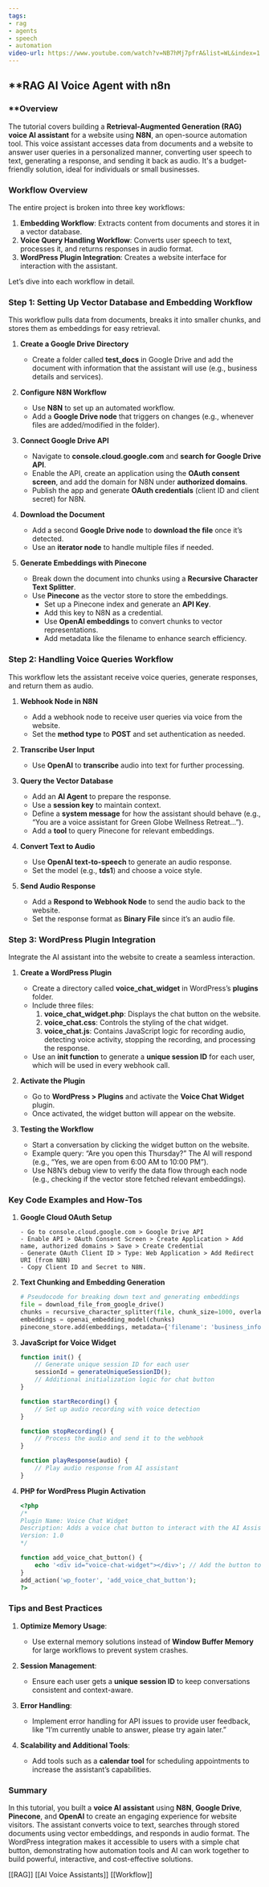 ```yaml
---
tags:
- rag
- agents
- speech
- automation
video-url: https://www.youtube.com/watch?v=NB7hMj7pfrA&list=WL&index=1
---
```


## **RAG AI Voice Agent with n8n

### **Overview

The tutorial covers building a **Retrieval-Augmented Generation (RAG) voice AI assistant** for a website using **N8N**, an open-source automation tool. This voice assistant accesses data from documents and a website to answer user queries in a personalized manner, converting user speech to text, generating a response, and sending it back as audio. It's a budget-friendly solution, ideal for individuals or small businesses.

### **Workflow Overview**

The entire project is broken into three key workflows:

1. **Embedding Workflow**: Extracts content from documents and stores it in a vector database.
2. **Voice Query Handling Workflow**: Converts user speech to text, processes it, and returns responses in audio format.
3. **WordPress Plugin Integration**: Creates a website interface for interaction with the assistant.

Let’s dive into each workflow in detail.

### **Step 1: Setting Up Vector Database and Embedding Workflow**

This workflow pulls data from documents, breaks it into smaller chunks, and stores them as embeddings for easy retrieval.

1. **Create a Google Drive Directory**
   - Create a folder called **test_docs** in Google Drive and add the document with information that the assistant will use (e.g., business details and services).

2. **Configure N8N Workflow**
   - Use **N8N** to set up an automated workflow.
   - Add a **Google Drive node** that triggers on changes (e.g., whenever files are added/modified in the folder).

3. **Connect Google Drive API**
   - Navigate to **console.cloud.google.com** and **search for Google Drive API**.
   - Enable the API, create an application using the **OAuth consent screen**, and add the domain for N8N under **authorized domains**.
   - Publish the app and generate **OAuth credentials** (client ID and client secret) for N8N.

4. **Download the Document**
   - Add a second **Google Drive node** to **download the file** once it’s detected.
   - Use an **iterator node** to handle multiple files if needed.

5. **Generate Embeddings with Pinecone**
   - Break down the document into chunks using a **Recursive Character Text Splitter**.
   - Use **Pinecone** as the vector store to store the embeddings.
     - Set up a Pinecone index and generate an **API Key**.
     - Add this key to N8N as a credential.
     - Use **OpenAI embeddings** to convert chunks to vector representations.
     - Add metadata like the filename to enhance search efficiency.

### **Step 2: Handling Voice Queries Workflow**

This workflow lets the assistant receive voice queries, generate responses, and return them as audio.

1. **Webhook Node in N8N**
   - Add a webhook node to receive user queries via voice from the website.
   - Set the **method type** to **POST** and set authentication as needed.

2. **Transcribe User Input**
   - Use **OpenAI** to **transcribe** audio into text for further processing.

3. **Query the Vector Database**
   - Add an **AI Agent** to prepare the response.
   - Use a **session key** to maintain context.
   - Define a **system message** for how the assistant should behave (e.g., “You are a voice assistant for Green Globe Wellness Retreat…”).
   - Add a **tool** to query Pinecone for relevant embeddings.

4. **Convert Text to Audio**
   - Use **OpenAI text-to-speech** to generate an audio response.
   - Set the model (e.g., **tds1**) and choose a voice style.

5. **Send Audio Response**
   - Add a **Respond to Webhook Node** to send the audio back to the website.
   - Set the response format as **Binary File** since it’s an audio file.

### **Step 3: WordPress Plugin Integration**

Integrate the AI assistant into the website to create a seamless interaction.

1. **Create a WordPress Plugin**
   - Create a directory called **voice_chat_widget** in WordPress’s **plugins** folder.
   - Include three files:
     1. **voice_chat_widget.php**: Displays the chat button on the website.
     2. **voice_chat.css**: Controls the styling of the chat widget.
     3. **voice_chat.js**: Contains JavaScript logic for recording audio, detecting voice activity, stopping the recording, and processing the response.
   - Use an **init function** to generate a **unique session ID** for each user, which will be used in every webhook call.

2. **Activate the Plugin**
   - Go to **WordPress > Plugins** and activate the **Voice Chat Widget** plugin.
   - Once activated, the widget button will appear on the website.

3. **Testing the Workflow**
   - Start a conversation by clicking the widget button on the website.
   - Example query: “Are you open this Thursday?” The AI will respond (e.g., “Yes, we are open from 6:00 AM to 10:00 PM”).
   - Use N8N’s debug view to verify the data flow through each node (e.g., checking if the vector store fetched relevant embeddings).

### **Key Code Examples and How-Tos**

1. **Google Cloud OAuth Setup**
   ```plaintext
   - Go to console.cloud.google.com > Google Drive API
   - Enable API > OAuth Consent Screen > Create Application > Add name, authorized domains > Save > Create Credential
   - Generate OAuth Client ID > Type: Web Application > Add Redirect URI (from N8N)
   - Copy Client ID and Secret to N8N.
   ```

2. **Text Chunking and Embedding Generation**
   ```python
   # Pseudocode for breaking down text and generating embeddings
   file = download_file_from_google_drive()
   chunks = recursive_character_splitter(file, chunk_size=1000, overlap=200)
   embeddings = openai_embedding_model(chunks)
   pinecone_store.add(embeddings, metadata={'filename': 'business_info.doc'})
   ```

3. **JavaScript for Voice Widget**
   ```javascript
   function init() {
       // Generate unique session ID for each user
       sessionId = generateUniqueSessionID();
       // Additional initialization logic for chat button
   }

   function startRecording() {
       // Set up audio recording with voice detection
   }

   function stopRecording() {
       // Process the audio and send it to the webhook
   }

   function playResponse(audio) {
       // Play audio response from AI assistant
   }
   ```

4. **PHP for WordPress Plugin Activation**
   ```php
   <?php
   /*
   Plugin Name: Voice Chat Widget
   Description: Adds a voice chat button to interact with the AI Assistant.
   Version: 1.0
   */

   function add_voice_chat_button() {
       echo '<div id="voice-chat-widget"></div>'; // Add the button to the website
   }
   add_action('wp_footer', 'add_voice_chat_button');
   ?>
   ```

### **Tips and Best Practices**

1. **Optimize Memory Usage**:
   - Use external memory solutions instead of **Window Buffer Memory** for large workflows to prevent system crashes.

2. **Session Management**:
   - Ensure each user gets a **unique session ID** to keep conversations consistent and context-aware.

3. **Error Handling**:
   - Implement error handling for API issues to provide user feedback, like “I’m currently unable to answer, please try again later.”

4. **Scalability and Additional Tools**:
   - Add tools such as a **calendar tool** for scheduling appointments to increase the assistant’s capabilities.

### **Summary**

In this tutorial, you built a **voice AI assistant** using **N8N**, **Google Drive**, **Pinecone**, and **OpenAI** to create an engaging experience for website visitors. The assistant converts voice to text, searches through stored documents using vector embeddings, and responds in audio format. The WordPress integration makes it accessible to users with a simple chat button, demonstrating how automation tools and AI can work together to build powerful, interactive, and cost-effective solutions.

[[RAG]]  [[AI Voice Assistants]]    [[Workflow]]